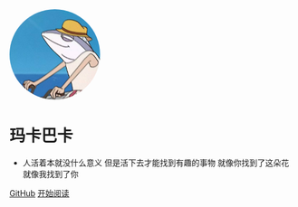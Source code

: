 <img width="160px" style="border-radius: 50%" bor src="style/head_portrait.jpg">

# **玛卡巴卡**

- 人活着本就没什么意义 但是活下去才能找到有趣的事物 就像你找到了这朵花 就像我找到了你


[GitHub](https://github.com/MkBk113/Notebook)
[开始阅读](?id=ZY)